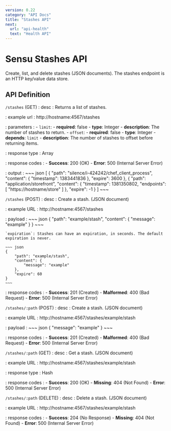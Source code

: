 ```yaml
---
version: 0.22
category: "API Docs"
title: "Stashes API"
next:
  url: "api-health"
  text: "Health API"
---
```


# Sensu Stashes API

Create, list, and delete stashes (JSON documents). The stashes endpoint is an
HTTP key/value data store.

## API Definition

`/stashes` (GET)
: desc
  : Returns a list of stashes.

: example url
  : http://hostname:4567/stashes

: parameters
  : - `limit`:
      - **required**: false
      - **type**: Integer
      - **description**: The number of stashes to return.
    - `offset`:
      - **required**: false
      - **type**: Integer
      - **depends**: `limit`
      - **description**: The number of stashes to offset before returning items.

: response type
  : Array

: response codes
  : - **Success**: 200 (OK)
    - **Error**: 500 (Internal Server Error)

: output
  : ~~~ json
    [
        {
            "path": "silence/i-424242/chef_client_process",
            "content": {
                "timestamp": 1383441836
            },
            "expire": 3600
        },
        {
            "path": "application/storefront",
            "content": {
                "timestamp": 1381350802,
                "endpoints": [
                    "https://hostname/store"
                ]
            },
            "expire": -1
        }
    ]
    ~~~

`/stashes` (POST)
: desc
  : Create a stash. (JSON document)

: example URL
  : http://hostname:4567/stashes

: payload
  : ~~~ json
    {
        "path": "example/stash",
        "content": {
            "message": "example"
        }
    }
    ~~~

    `expiration`: Stashes can have an expiration, in seconds. The default expiration is never.

    ~~~ json
    {
        "path": "example/stash",
        "content": {
            "message": "example"
        },
        "expire": 60
    }
    ~~~

: response codes
  : - **Success**: 201 (Created)
    - **Malformed**: 400 (Bad Request)
    - **Error**: 500 (Internal Server Error)

`/stashes/:path` (POST)
: desc
  : Create a stash. (JSON document)

: example URL
  : http://hostname:4567/stashes/example/stash

: payload
  : ~~~ json
    {
        "message": "example"
    }
    ~~~

: response codes
  : - **Success**: 201 (Created)
    - **Malformed**: 400 (Bad Request)
    - **Error**: 500 (Internal Server Error)

`/stashes/:path` (GET)
: desc
  : Get a stash. (JSON document)

: example URL
  : http://hostname:4567/stashes/example/stash

: response type
  : Hash

: response codes
  : - **Success**: 200 (OK)
    - **Missing**: 404 (Not Found)
    - **Error**: 500 (Internal Server Error)

`/stashes/:path` (DELETE)
: desc
  : Delete a stash. (JSON document)

: example URL
  : http://hostname:4567/stashes/example/stash

: response codes
  : - **Success**: 204 (No Response)
    - **Missing**: 404 (Not Found)
    - **Error**: 500 (Internal Server Error)
